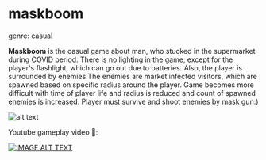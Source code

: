 # maskboom
genre: casual

**Maskboom** is the casual game about man, who stucked in the supermarket during COVID period.
There is no lighting in the game, except for the player's flashlight, which can go out due to batteries. 
Also, the player is surrounded by enemies.The enemies are market infected visitors, which are spawned based on specific radius around the player.
Game becomes more difficult with time of player life and radius is reduced and count of spawned enemies is increased.
Player must survive and shoot enemies by mask gun:)

![alt text](https://i.imgur.com/OQyfpAm.png)

Youtube gameplay video 🎥:
<div align="left">
  <a href="https://www.youtube.com/watch?v=x3VLhha3XBw"><img src="https://img.youtube.com/vi/x3VLhha3XBw/0.jpg" alt="IMAGE ALT TEXT"></a>
</div>
